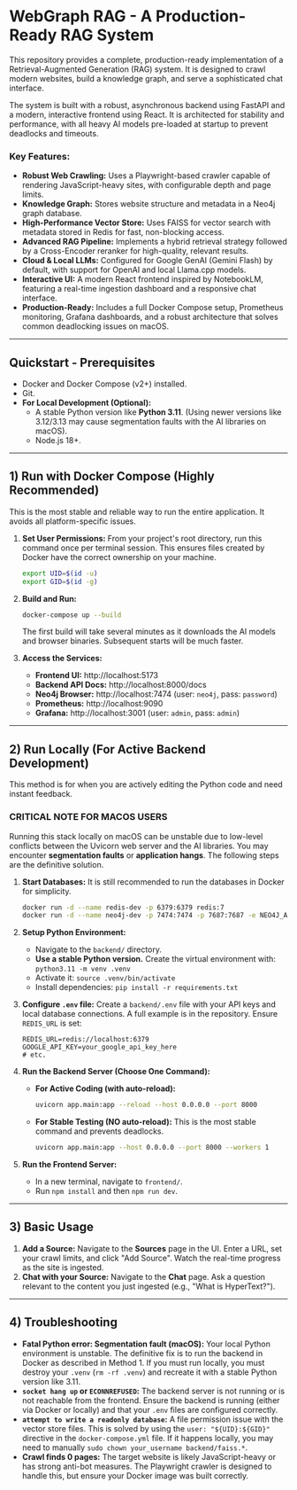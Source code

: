 # WebGraph RAG - A Production-Ready RAG System

This repository provides a complete, production-ready implementation of a Retrieval-Augmented Generation (RAG) system. It is designed to crawl modern websites, build a knowledge graph, and serve a sophisticated chat interface.

The system is built with a robust, asynchronous backend using FastAPI and a modern, interactive frontend using React. It is architected for stability and performance, with all heavy AI models pre-loaded at startup to prevent deadlocks and timeouts.

### Key Features:

*   **Robust Web Crawling:** Uses a Playwright-based crawler capable of rendering JavaScript-heavy sites, with configurable depth and page limits.
*   **Knowledge Graph:** Stores website structure and metadata in a Neo4j graph database.
*   **High-Performance Vector Store:** Uses FAISS for vector search with metadata stored in Redis for fast, non-blocking access.
*   **Advanced RAG Pipeline:** Implements a hybrid retrieval strategy followed by a Cross-Encoder reranker for high-quality, relevant results.
*   **Cloud & Local LLMs:** Configured for Google GenAI (Gemini Flash) by default, with support for OpenAI and local Llama.cpp models.
*   **Interactive UI:** A modern React frontend inspired by NotebookLM, featuring a real-time ingestion dashboard and a responsive chat interface.
*   **Production-Ready:** Includes a full Docker Compose setup, Prometheus monitoring, Grafana dashboards, and a robust architecture that solves common deadlocking issues on macOS.

---

## Quickstart - Prerequisites

*   Docker and Docker Compose (v2+) installed.
*   Git.
*   **For Local Development (Optional):**
    *   A stable Python version like **Python 3.11**. (Using newer versions like 3.12/3.13 may cause segmentation faults with the AI libraries on macOS).
    *   Node.js 18+.

---

## 1) Run with Docker Compose (Highly Recommended)

This is the most stable and reliable way to run the entire application. It avoids all platform-specific issues.

1.  **Set User Permissions:** From your project's root directory, run this command once per terminal session. This ensures files created by Docker have the correct ownership on your machine.
    ```bash
    export UID=$(id -u)
    export GID=$(id -g)
    ```

2.  **Build and Run:**
    ```bash
    docker-compose up --build
    ```
    The first build will take several minutes as it downloads the AI models and browser binaries. Subsequent starts will be much faster.

3.  **Access the Services:**
    *   **Frontend UI:** http://localhost:5173
    *   **Backend API Docs:** http://localhost:8000/docs
    *   **Neo4j Browser:** http://localhost:7474 (user: `neo4j`, pass: `password`)
    *   **Prometheus:** http://localhost:9090
    *   **Grafana:** http://localhost:3001 (user: `admin`, pass: `admin`)

---

## 2) Run Locally (For Active Backend Development)

This method is for when you are actively editing the Python code and need instant feedback.

### CRITICAL NOTE FOR MACOS USERS

Running this stack locally on macOS can be unstable due to low-level conflicts between the Uvicorn web server and the AI libraries. You may encounter **segmentation faults** or **application hangs**. The following steps are the definitive solution.

1.  **Start Databases:** It is still recommended to run the databases in Docker for simplicity.
    ```bash
    docker run -d --name redis-dev -p 6379:6379 redis:7
    docker run -d --name neo4j-dev -p 7474:7474 -p 7687:7687 -e NEO4J_AUTH=neo4j/password neo4j:5.12
    ```

2.  **Setup Python Environment:**
    *   Navigate to the `backend/` directory.
    *   **Use a stable Python version.** Create the virtual environment with: `python3.11 -m venv .venv`
    *   Activate it: `source .venv/bin/activate`
    *   Install dependencies: `pip install -r requirements.txt`

3.  **Configure `.env` file:** Create a `backend/.env` file with your API keys and local database connections. A full example is in the repository. Ensure `REDIS_URL` is set:
    ```
    REDIS_URL=redis://localhost:6379
    GOOGLE_API_KEY=your_google_api_key_here
    # etc.
    ```

4.  **Run the Backend Server (Choose One Command):**
    *   **For Active Coding (with auto-reload):**
        ```bash
        uvicorn app.main:app --reload --host 0.0.0.0 --port 8000
        ```
    *   **For Stable Testing (NO auto-reload):** This is the most stable command and prevents deadlocks.
        ```bash
        uvicorn app.main:app --host 0.0.0.0 --port 8000 --workers 1
        ```

5.  **Run the Frontend Server:**
    *   In a new terminal, navigate to `frontend/`.
    *   Run `npm install` and then `npm run dev`.

---

## 3) Basic Usage

1.  **Add a Source:** Navigate to the **Sources** page in the UI. Enter a URL, set your crawl limits, and click "Add Source". Watch the real-time progress as the site is ingested.
2.  **Chat with your Source:** Navigate to the **Chat** page. Ask a question relevant to the content you just ingested (e.g., "What is HyperText?").

---

## 4) Troubleshooting

*   **Fatal Python error: Segmentation fault (macOS):** Your local Python environment is unstable. The definitive fix is to run the backend in Docker as described in Method 1. If you must run locally, you must destroy your `.venv` (`rm -rf .venv`) and recreate it with a stable Python version like 3.11.
*   **`socket hang up` or `ECONNREFUSED`:** The backend server is not running or is not reachable from the frontend. Ensure the backend is running (either via Docker or locally) and that your `.env` files are configured correctly.
*   **`attempt to write a readonly database`:** A file permission issue with the vector store files. This is solved by using the `user: "${UID}:${GID}"` directive in the `docker-compose.yml` file. If it happens locally, you may need to manually `sudo chown your_username backend/faiss.*`.
*   **Crawl finds 0 pages:** The target website is likely JavaScript-heavy or has strong anti-bot measures. The Playwright crawler is designed to handle this, but ensure your Docker image was built correctly.
